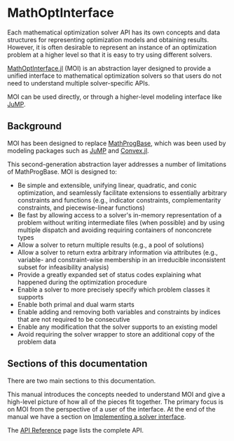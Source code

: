 # MathOptInterface

Each mathematical optimization solver API has its own concepts and data
structures for representing optimization models and obtaining results.
However, it is often desirable to represent an instance of an optimization
problem at a higher level so that it is easy to try using different solvers.

[MathOptInterface.jl](https://github.com/jump-dev/MathOptInterface.jl) (MOI) is
an abstraction layer designed to provide a unified interface to mathematical
optimization solvers so that users do not need to understand multiple
solver-specific APIs.

MOI can be used directly, or through a higher-level modeling interface like
[JuMP](https://github.com/jump-dev/JuMP.jl).

## Background

MOI has been designed to replace [MathProgBase](https://github.com/JuliaOpt/MathProgBase.jl),
which was been used by modeling packages such as [JuMP](https://github.com/jump-dev/JuMP.jl)
and [Convex.jl](https://github.com/jump-dev/Convex.jl).

This second-generation abstraction layer addresses a number of limitations of
MathProgBase. MOI is designed to:
- Be simple and extensible, unifying linear, quadratic, and conic optimization,
  and seamlessly facilitate extensions to essentially arbitrary constraints and
  functions (e.g., indicator constraints, complementarity constraints, and
  piecewise-linear functions)
- Be fast by allowing access to a solver's in-memory representation of a problem
  without writing intermediate files (when possible) and by using multiple
  dispatch and avoiding requiring containers of nonconcrete types
- Allow a solver to return multiple results (e.g., a pool of solutions)
- Allow a solver to return extra arbitrary information via attributes (e.g.,
  variable- and constraint-wise membership in an irreducible inconsistent subset
  for infeasibility analysis)
- Provide a greatly expanded set of status codes explaining what happened during
  the optimization procedure
- Enable a solver to more precisely specify which problem classes it supports
- Enable both primal and dual warm starts
- Enable adding and removing both variables and constraints by indices that are
  not required to be consecutive
- Enable any modification that the solver supports to an existing model
- Avoid requiring the solver wrapper to store an additional copy of the problem
  data

## Sections of this documentation

There are two main sections to this documentation.

This manual introduces the concepts needed to understand MOI and give a
high-level picture of how all of the pieces fit together. The primary focus is
on MOI from the perspective of a user of the interface. At the end of the manual
we have a section on [Implementing a solver interface](@ref).

The [API Reference](@ref) page lists the complete API.
